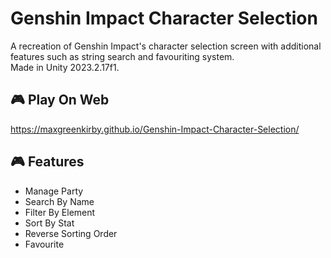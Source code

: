 # Genshin Impact Character Selection
A recreation of Genshin Impact's character selection screen with additional features such as string search and favouriting system. <br>
Made in Unity 2023.2.17f1.

## 🎮 Play On Web
https://maxgreenkirby.github.io/Genshin-Impact-Character-Selection/

## 🎮 Features
- Manage Party
- Search By Name
- Filter By Element
- Sort By Stat
- Reverse Sorting Order
- Favourite
